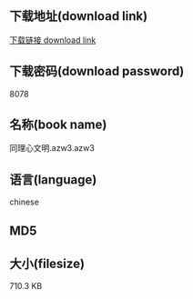 ## 下载地址(download link)
[下载链接 download link](https://voluble-croquembouche-d321dc.netlify.app/?s=%E5%90%8C%E7%90%86%E5%BF%83%E6%96%87%E6%98%8E.azw3)

## 下载密码(download password)
8078

## 名称(book name)
同理心文明.azw3.azw3

## 语言(language)
chinese

## MD5


## 大小(filesize)
710.3 KB
